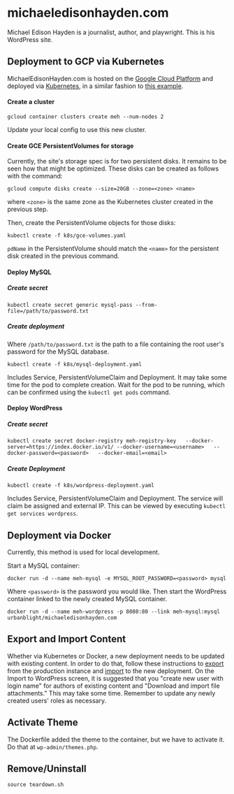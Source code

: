 # michaeledisonhayden.com

Michael Edison Hayden is a journalist, author, and playwright. This is his
WordPress site.

## Deployment to GCP via Kubernetes

MichaelEdisonHayden.com is hosted on the [Google Cloud Platform](https://console.cloud.google.com/home/dashboard?project=michaeledisonhayden-153721)
and deployed via [Kubernetes](http://kubernetes.io/docs/), in a similar fashion
to [this example](https://github.com/kubernetes/kubernetes/tree/master/examples/mysql-wordpress-pd).

#### Create a cluster

`gcloud container clusters create meh --num-nodes 2`

Update your local config to use this new cluster.

#### Create GCE PersistentVolumes for storage

Currently, the site's storage spec is for two persistent disks. It remains to be
seen how that might be optimized. These disks can be created as follows with the command:

`gcloud compute disks create --size=20GB --zone=<zone> <name>`

where `<zone>` is the same zone as the Kubernetes cluster created in the
previous step.

Then, create the PersistentVolume objects for those disks:

`kubectl create -f k8s/gce-volumes.yaml`

`pdName` in the PersistentVolume should match the `<name>` for the persistent
disk created in the previous command.

#### Deploy MySQL

##### Create secret

`kubectl create secret generic mysql-pass --from-file=/path/to/password.txt`

##### Create deployment

Where `/path/to/password.txt` is the path to a file containing the root user's
password for the MySQL database.

`kubectl create -f k8s/mysql-deployment.yaml`

Includes Service, PersistentVolumeClaim and Deployment. It may take some time for the pod to complete creation. Wait for the pod to be running, which can be confirmed using the `kubectl get pods` command.

#### Deploy WordPress

##### Create secret

`kubectl create secret docker-registry meh-registry-key   --docker-server=https://index.docker.io/v1/ --docker-username=<username>   --docker-password=<password>   --docker-email=<email>`

##### Create Deployment

`kubectl create -f k8s/wordpress-deployment.yaml`

Includes Service, PersistentVolumeClaim and Deployment. The service will claim be assigned and external IP. This can be viewed by executing `kubectl get services wordpress`.


## Deployment via Docker

Currently, this method is used for local development.

Start a MySQL container:

`docker run -d --name meh-mysql -e MYSQL_ROOT_PASSWORD=<password> mysql`

Where `<password>` is the password you would like. Then start the
WordPress container linked to the newly created MySQL container.

`docker run -d --name meh-wordpress -p 8080:80 --link meh-mysql:mysql urbanblight/michaeledisonhayden.com`

## Export and Import Content

Whether via Kubernetes or Docker, a new deployment needs to be updated with
existing content. In order to do that, follow these instructions to [export](https://codex.wordpress.org/Tools_Export_Screen)
from the production instance and [import](https://codex.wordpress.org/Importing_Content#WordPress)
to the new deployment. On the Import to WordPress screen, it is suggested that you "create new user with login name" for authors of existing content and "Download and import file attachments." This may take some time. Remember to update any newly created users' roles as necessary.

## Activate Theme

The Dockerfile added the theme to the container, but we have to activate it. Do that at `wp-admin/themes.php`.

## Remove/Uninstall

`source teardown.sh`
